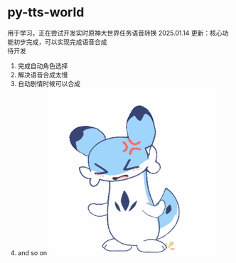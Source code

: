 # py-tts-world
用于学习，正在尝试开发实时原神大世界任务语音转换
2025.01.14 更新：核心功能初步完成，可以实现完成语音合成  
待开发
1. 完成自动角色选择
2. 解决语音合成太慢
3. 自动剧情时候可以合成
4. and so on
![img.png](readmeimg/img.png)